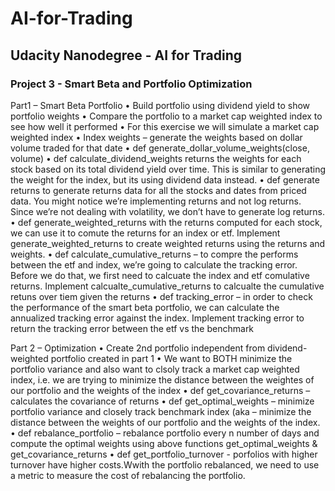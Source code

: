 # AI-for-Trading
## Udacity Nanodegree - AI for Trading

### Project 3 - Smart Beta and Portfolio Optimization

Part1 – Smart Beta Portfolio
•	Build portfolio using dividend yield to show portfolio weights
•	Compare the portfolio to a market cap weighted index to see how well it performed
•	For this exercise we will simulate a market cap weighted index
•	Index weights – generate the weights based on dollar volume traded for that date
•	def generate_dollar_volume_weights(close, volume)
•	def calculate_dividend_weights returns the weights for each stock based on its total dividend yield over time. This is similar to generating the weight for the index, but its using dividend data instead. 
•	def generate returns  to generate returns data for all the stocks and dates from priced data. You might notice we’re implementing returns and not log returns. Since we’re not dealing with volatility, we don’t have to generate log returns.
•	def generate_weighted_returns with the returns computed for each stock, we can use it to comute the returns for an index or etf. Implement generate_weighted_returns to create weighted returns using the returns and weights.
•	def calculate_cumulative_returns – to compre the performs between the etf and index, we’re going to calculate the tracking error. Before we do that, we first need to calcuate the index and etf comulative returns. Implement calcualte_cumulative_returns to calcualte the cumulative retuns over tiem given the returns
•	def tracking_error – in order to check the performance of the smart beta portfolio, we can calculate the annualized tracking error against the index. Implement tracking error to return the tracking error between the etf vs the benchmark

Part 2 – Optimization 
•	Create 2nd portfolio independent from dividend-weighted portfolio created in part 1
•	We want to BOTH minimize the portfolio variance and also want to clsoly track a market cap weighted index, i.e. we are trying to minimize the distance between the weightes of our portfolio and the weights of the index
•	def get_covariance_returns – calculates the covariance of returns 
•	def get_optimal_weights – minimize portfolio variance and closely track benchmark index (aka – minimize the distance between the weights of our portfolio and the weights of the index.
•	def rebalance_portfolio – rebalance portfolio every n number of days and compute the optimal weights using above functions get_optimal_weights & get_covariance_returns
•	def get_portfolio_turnover  - porfolios with higher turnover have higher costs.Wwith the portfolio rebalanced, we need to use a metric to measure the cost of rebalancing the portfolio.

